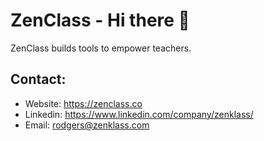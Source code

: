 # ZenClass - Hi there 👋

ZenClass builds tools to empower teachers.

## Contact:
- Website: https://zenclass.co
- Linkedin: https://www.linkedin.com/company/zenklass/
- Email: rodgers@zenklass.com
